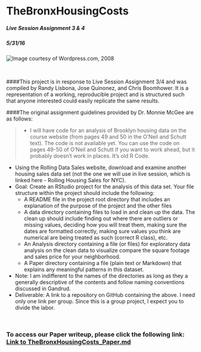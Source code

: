 # TheBronxHousingCosts
##### Live Session Assignment 3 & 4
##### 5/31/16

![Image courtesy of Wordpress.com, 2008](https://specialedandme.files.wordpress.com/2008/03/confused-look.jpg?w=250&h=193)

<br>

####This project is in response to Live Session Assignment 3/4 and was compiled by Randy Lisbona, Jose Quinonez, and Chris Boomhower. It is a representation of a working, reproducible project and is structured such that anyone interested could easily replicate the same results.

####The original assignment guidelines provided by Dr. Monnie McGee are as follows:
> * I will have code for an analysis of Brooklyn housing data on the course website (from pages 49 and 50 in the O’Neil and Schutt text). The code is not available yet. You can use the code on pages 49-50 of O’Neil and Schutt if you want to work ahead, but it probably doesn’t work in places. It’s old R Code.
* Using the Rolling Data Sales website, download and examine another housing sales data set (not the one we will use in live session, which is linked here - Rolling Housing Sales for NYC).
* Goal: Create an RStudio project for the analysis of this data set. Your file structure within the project should include the following:
    * A README file in the project root directory that includes an explanation of the purpose of the project and the other files
    * A data directory containing files to load in and clean up the data. The clean up should include finding out where there are outliers or missing values, deciding how you will treat them, making sure the dates are formatted correctly, making sure values you think are numerical are being treated as such (correct R class), etc.
    * An Analysis directory containing a file (or files) for exploratory data analysis on the clean data to visualize compare the square footage and sales price for your neighborhood.
    * A Paper directory containing a file (plain text or Markdown) that explains any meaningful patterns in this dataset.
* Note: I am indifferent to the names of the directories as long as they a generally descriptive of the contents and follow naming conventions discussed in Gandrud.
* Deliverable: A link to a repository on GitHub containing the above. I need only one link per group. Since this is a group project, I expect you to divide the labor.

<br>

### To access our Paper writeup, please click the following link: [Link to TheBronxHousingCosts_Paper.md](https://github.com/ChrisBoomhower/TheBronxHousingCosts/blob/master/Paper/TheBronxHousingCosts_Paper.md "https://github.com/ChrisBoomhower/TheBronxHousingCosts/blob/master/Paper/TheBronxHousingCosts_Paper.md")
